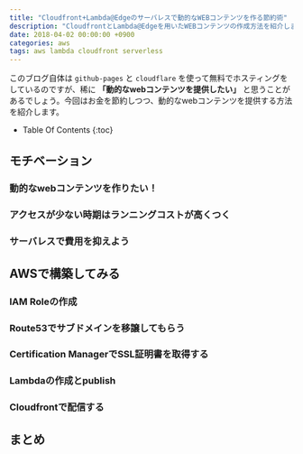 ```yaml
---
title: "Cloudfront+Lambda@Edgeのサーバレスで動的なWEBコンテンツを作る節約術"
description: "CloudfrontとLambda@Edgeを用いたWEBコンテンツの作成方法を紹介します。静的なwebファイルのホスティングではなく、ロングテールSEOを狙ったパスパラメータ一による動的なURLに対応させます。"
date: 2018-04-02 00:00:00 +0900
categories: aws
tags: aws lambda cloudfront serverless
---
```


このブログ自体は `github-pages` と `cloudflare` を使って無料でホスティングをしているのですが、稀に **「動的なwebコンテンツを提供したい」** と思うことがあるでしょう。今回はお金を節約しつつ、動的なwebコンテンツを提供する方法を紹介します。


* Table Of Contents
{:toc}

## モチベーション
### 動的なwebコンテンツを作りたい！

### アクセスが少ない時期はランニングコストが高くつく

### サーバレスで費用を抑えよう

## AWSで構築してみる
### IAM Roleの作成

### Route53でサブドメインを移譲してもらう

### Certification ManagerでSSL証明書を取得する

### Lambdaの作成とpublish

### Cloudfrontで配信する

## まとめ

